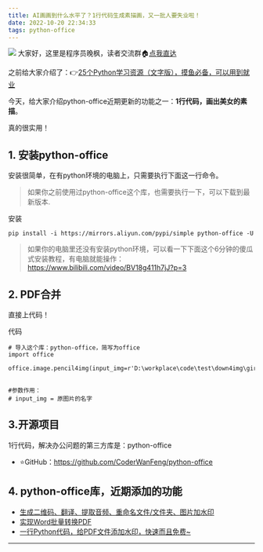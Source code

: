```yaml
---
title: AI画画到什么水平了？1行代码生成素描画，又一批人要失业啦！
date: 2022-10-20 22:34:33
tags: python-office
---
```



![](https://article-1300615378.cos.ap-nanjing.myqcloud.com/pencil4img-cover.jpg)
大家好，这里是程序员晚枫，读者交流群🏠[点我直达](https://mp.weixin.qq.com/s/NN2pX2bQPpczOeGF4ARNtw)

之前给大家介绍了：👉[25个Python学习资源（文字版），摸鱼必备，可以用到就业](https://mp.weixin.qq.com/s/-mlsV7PFc27JElOTCskMsg)

今天，给大家介绍python-office近期更新的功能之一：**1行代码，画出美女的素描**。


真的很实用！

## 1. 安装python-office
安装很简单，在有python环境的电脑上，只需要执行下面这一行命令。
> 如果你之前使用过python-office这个库，也需要执行一下，可以下载到最新版本.

安装
```
pip install -i https://mirrors.aliyun.com/pypi/simple python-office -U
```
>如果你的电脑里还没有安装python环境，可以看一下下面这个6分钟的傻瓜式安装教程，有电脑就能操作：https://www.bilibili.com/video/BV18g411h7jJ?p=3

## 2. PDF合并
直接上代码！

代码
```
# 导入这个库：python-office，简写为office
import office

office.image.pencil4img(input_img=r'D:\workplace\code\test\down4img\girl.jpg')


#参数作用：
# input_img = 原图片的名字
```


## 3.开源项目

1行代码，解决办公问题的第三方库是：python-office

- ⭐GitHub：https://github.com/CoderWanFeng/python-office

## 4. python-office库，近期添加的功能

- [生成二维码、翻译、提取音频、重命名文件/文件夹、图片加水印](https://mp.weixin.qq.com/s/4Pt0YWakkPhfEWVMHwXe8g)
- [实现Word批量转换PDF](https://mp.weixin.qq.com/s/eBn3N_FEx1dlC_-ttmlOwg)
- [一行Python代码，给PDF文件添加水印，快速而且免费~](https://mp.weixin.qq.com/s/yJDs5RoytRL5hl-ybXkZOA)

---